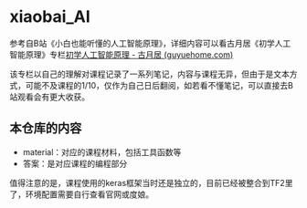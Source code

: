# xiaobai_AI

参考自B站《小白也能听懂的人工智能原理》，详细内容可以看古月居《初学人工智能原理》专栏[初学人工智能原理 - 古月居 (guyuehome.com)](https://www.guyuehome.com/blog/column/id/311)

该专栏以自己的理解对课程记录了一系列笔记，内容与课程无异，但由于是文本方式，可能不及课程的1/10，仅作为自己日后翻阅，如若看不懂笔记，可以直接去B站观看会有更大收获。



## 本仓库的内容

- material：对应的课程材料，包括工具函数等
- 答案：是对应课程的编程部分

值得注意的是，课程使用的keras框架当时还是独立的，目前已经被整合到TF2里了，环境配置需要自行查看官网或度娘。

